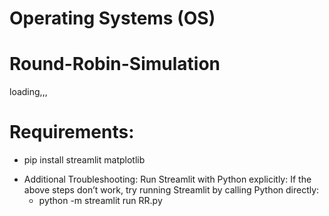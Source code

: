 # Operating Systems (OS)

# Round-Robin-Simulation

loading,,,

# Requirements:
   - pip install streamlit matplotlib

* Additional Troubleshooting: Run Streamlit with Python explicitly: If the above steps don’t work, try running Streamlit by calling Python directly:
   - python -m streamlit run RR.py



# 

